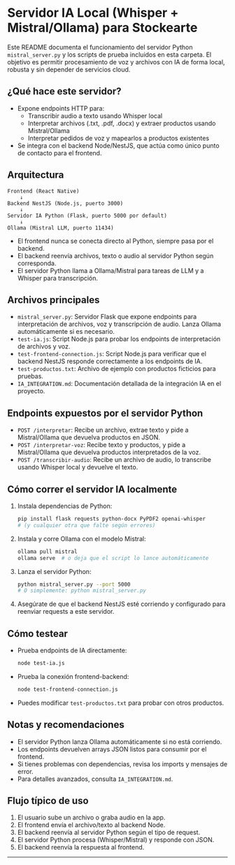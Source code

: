 # Servidor IA Local (Whisper + Mistral/Ollama) para Stockearte

Este README documenta el funcionamiento del servidor Python `mistral_server.py` y los scripts de prueba incluidos en esta carpeta. El objetivo es permitir procesamiento de voz y archivos con IA de forma local, robusta y sin depender de servicios cloud.

## ¿Qué hace este servidor?
- Expone endpoints HTTP para:
  - Transcribir audio a texto usando Whisper local
  - Interpretar archivos (.txt, .pdf, .docx) y extraer productos usando Mistral/Ollama
  - Interpretar pedidos de voz y mapearlos a productos existentes
- Se integra con el backend Node/NestJS, que actúa como único punto de contacto para el frontend.

## Arquitectura

```
Frontend (React Native)
    ↓
Backend NestJS (Node.js, puerto 3000)
    ↓
Servidor IA Python (Flask, puerto 5000 por default)
    ↓
Ollama (Mistral LLM, puerto 11434)
```

- El frontend nunca se conecta directo al Python, siempre pasa por el backend.
- El backend reenvía archivos, texto o audio al servidor Python según corresponda.
- El servidor Python llama a Ollama/Mistral para tareas de LLM y a Whisper para transcripción.

## Archivos principales

- `mistral_server.py`: Servidor Flask que expone endpoints para interpretación de archivos, voz y transcripción de audio. Lanza Ollama automáticamente si es necesario.
- `test-ia.js`: Script Node.js para probar los endpoints de interpretación de archivos y voz.
- `test-frontend-connection.js`: Script Node.js para verificar que el backend NestJS responde correctamente a los endpoints de IA.
- `test-productos.txt`: Archivo de ejemplo con productos ficticios para pruebas.
- `IA_INTEGRATION.md`: Documentación detallada de la integración IA en el proyecto.

## Endpoints expuestos por el servidor Python

- `POST /interpretar`: Recibe un archivo, extrae texto y pide a Mistral/Ollama que devuelva productos en JSON.
- `POST /interpretar-voz`: Recibe texto y productos, y pide a Mistral/Ollama que devuelva productos interpretados de la voz.
- `POST /transcribir-audio`: Recibe un archivo de audio, lo transcribe usando Whisper local y devuelve el texto.

## Cómo correr el servidor IA localmente

1. Instala dependencias de Python:
   ```bash
   pip install flask requests python-docx PyPDF2 openai-whisper
   # (y cualquier otra que falte según errores)
   ```
2. Instala y corre Ollama con el modelo Mistral:
   ```bash
   ollama pull mistral
   ollama serve  # o deja que el script lo lance automáticamente
   ```
3. Lanza el servidor Python:
   ```bash
   python mistral_server.py --port 5000
   # O simplemente: python mistral_server.py
   ```
4. Asegúrate de que el backend NestJS esté corriendo y configurado para reenviar requests a este servidor.

## Cómo testear

- Prueba endpoints de IA directamente:
  ```bash
  node test-ia.js
  ```
- Prueba la conexión frontend-backend:
  ```bash
  node test-frontend-connection.js
  ```
- Puedes modificar `test-productos.txt` para probar con otros productos.

## Notas y recomendaciones

- El servidor Python lanza Ollama automáticamente si no está corriendo.
- Los endpoints devuelven arrays JSON listos para consumir por el frontend.
- Si tienes problemas con dependencias, revisa los imports y mensajes de error.
- Para detalles avanzados, consulta `IA_INTEGRATION.md`.

## Flujo típico de uso

1. El usuario sube un archivo o graba audio en la app.
2. El frontend envía el archivo/texto al backend Node.
3. El backend reenvía al servidor Python según el tipo de request.
4. El servidor Python procesa (Whisper/Mistral) y responde con JSON.
5. El backend reenvía la respuesta al frontend.

---

